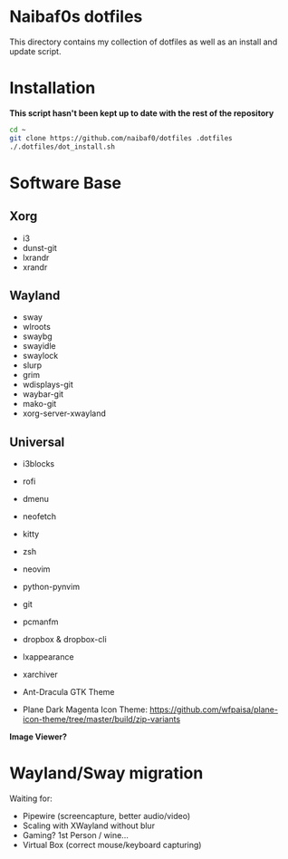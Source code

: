 Naibaf0s dotfiles
=================

This directory contains my collection of dotfiles as well as an install and
update script.

Installation 
============
**This script hasn't been kept up to date with the rest of the repository**

```bash
cd ~
git clone https://github.com/naibaf0/dotfiles .dotfiles
./.dotfiles/dot_install.sh
```

Software Base
=============

Xorg
----
* i3
* dunst-git
* lxrandr
* xrandr

Wayland
-------
* sway
* wlroots
* swaybg
* swayidle
* swaylock
* slurp
* grim
* wdisplays-git
* waybar-git
* mako-git
* xorg-server-xwayland


Universal
---------
* i3blocks
* rofi
* dmenu
* neofetch
* kitty
* zsh
* neovim
* python-pynvim
* git
* pcmanfm
* dropbox & dropbox-cli
* lxappearance
* xarchiver

* Ant-Dracula GTK Theme
* Plane Dark Magenta Icon Theme: https://github.com/wfpaisa/plane-icon-theme/tree/master/build/zip-variants

**Image Viewer?**

Wayland/Sway migration
======================

Waiting for:
* Pipewire (screencapture, better audio/video)
* Scaling with XWayland without blur
* Gaming? 1st Person / wine...
* Virtual Box (correct mouse/keyboard capturing)

